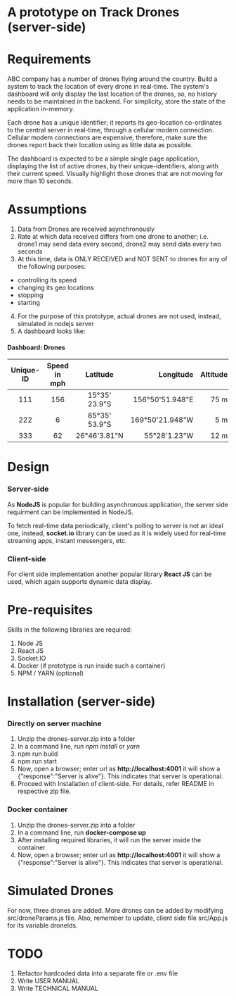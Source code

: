 # A prototype on __Track Drones__ (server-side)

# Requirements  
ABC company has a number of drones flying around the country.  Build a system to track the location of every drone in real-time. The system's dashboard will only display the last location of the drones, so, no history needs to be maintained in the backend.  For simplicity, store the state of the application in-memory.

Each drone has a unique identifier; it reports its geo-location co-ordinates to the central server in real-time, through a cellular modem connection.  Cellular modem connections are expensive, therefore, make sure the drones report back their location using as little data as possible.

The dashboard is expected to be a simple single page application, displaying the list of active drones, by their unique-identifiers, along with their current speed.  Visually highlight those drones that are not moving for more than 10 seconds.

# Assumptions  
1. Data from Drones are received asynchronously
2. Rate at which data received differs from one drone to another; i.e. drone1 may send data every second, drone2 may send data every two seconds
3. At this time, data is ONLY RECEIVED and NOT SENT to drones for any of the following purposes:
 * controlling its speed
 * changing its geo locations
 * stopping
 * starting
4. For the purpose of this prototype, actual drones are not used, instead, simulated in nodejs server
5. A dashboard looks like:
#### Dashboard: Drones  

| Unique-ID   |Speed in mph  |Latitude            | Longitude            | Altitude   | Status       |
|:-----------:|:------------:|:------------------:| --------------------:| ----------:| ------------:|
| 111         | 156          | 15&deg;35' 23.9"S  | 156&deg;50'51.948"E  | 75 m       | Active       |
| 222         | 6            | 85&deg;35' 53.9"S  | 169&deg;50'21.948"W  | 5 m        | Active       |
| 333         | 62           | 26&deg;46'3.81"N   | 55&deg;28'1.23"W     | 12 m       | __Inactive__ |


# Design  

### Server-side

As __NodeJS__ is popular for building asynchronous application, the server side requirment can be implemented in NodeJS.  

To fetch real-time data periodically, client's polling to server is not an ideal one, instead, __socket.io__ library can be used as it is widely used for real-time streaming apps, instant messengers, etc.

### Client-side

For client side implementation another popular library __React JS__ can be used, which again supports dynamic data display.


# Pre-requisites  

Skills in the following libraries are required:  

1. Node JS
2. React JS
3. Socket.IO
4. Docker (if prototype is run inside such a container)
5. NPM / YARN (optional)

# Installation (server-side)
### Directly on server machine

1. Unzip the drones-server.zip into a folder
2. In a command line, run _npm install_ or _yarn_  
3. npm run build  
4. npm run start  
5. Now, open a browser; enter url as __http://localhost:4001__  it will show a {"response":"Server is alive"}.  This indicates that server is operational.  
6. Proceed with Installation of client-side.  For details, refer README in respective zip file.    

### Docker container  
1. Unzip the drones-server.zip into a folder  
2. In a command line, run __docker-compose up__  
3. After installing required libraries, it will run the server inside the container  
4. Now, open a browser; enter url as __http://localhost:4001__  it will show a {"response":"Server is alive"}.  This indicates that server is operational.  

# Simulated Drones  

For now, three drones are added.  More drones can be added by modifying src/droneParams.js file.  Also, remember to update, client side file src/App.js for its variable droneIds.  

# TODO  
1. Refactor hardcoded data into a separate file or .env file  
2. Write USER MANUAL    
3. Write TECHNICAL MANUAL  
